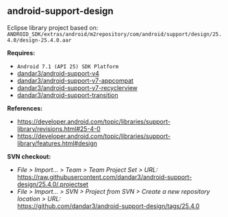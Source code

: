 ## android-support-design

Eclipse library project based on:<br/>
`ANDROID_SDK/extras/android/m2repository/com/android/support/design/25.4.0/design-25.4.0.aar`

**Requires:**
- `Android 7.1 (API 25) SDK Platform`
- [dandar3/android-support-v4](https://github.com/dandar3/android-support-v4/tree/25.4.0)
- [dandar3/android-support-v7-appcompat](https://github.com/dandar3/android-support-v7-appcompat/tree/25.4.0)
- [dandar3/android-support-v7-recyclerview](https://github.com/dandar3/android-support-v7-recyclerview/tree/25.4.0)
- [dandar3/android-support-transition](https://github.com/dandar3/android-support-transition/tree/25.4.0)

**References:**
- https://developer.android.com/topic/libraries/support-library/revisions.html#25-4-0
- https://developer.android.com/topic/libraries/support-library/features.html#design

**SVN checkout:**
- _File > Import... > Team > Team Project Set > URL:_<br/>
  https://raw.githubusercontent.com/dandar3/android-support-design/25.4.0/.projectset
- _File > Import... > SVN > Project from SVN > Create a new repository location > URL:_<br/>
  https://github.com/dandar3/android-support-design/tags/25.4.0